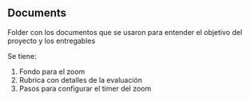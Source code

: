 ## Documents

Folder con los documentos que se usaron para entender el objetivo del proyecto y los entregables

Se tiene:

1. Fondo para el zoom
2. Rubrica con detalles de la evaluación
3. Pasos para configurar el timer del zoom
